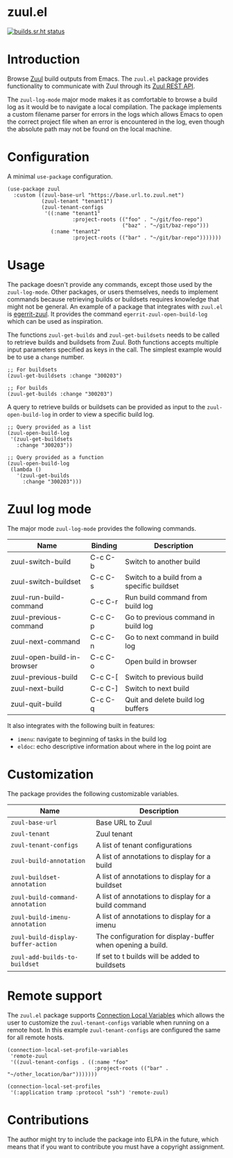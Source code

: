 # zuul.el

[![builds.sr.ht status](https://builds.sr.ht/~niklaseklund/zuul.el/commits/main/.build.yml.svg)](https://builds.sr.ht/~niklaseklund/zuul.el/commits/main/.build.yml?)

# Introduction

Browse [Zuul](https://zuul-ci.org/) build outputs from Emacs. The `zuul.el` package provides functionality to communicate with Zuul through its [Zuul REST API](https://zuul-ci.org/docs/zuul/latest/rest-api.html).

The `zuul-log-mode` major mode makes it as comfortable to browse a build log as it would be to navigate a local compilation. The package implements a custom filename parser for errors in the logs which allows Emacs to open the correct project file when an error is encountered in the log, even though the absolute path may not be found on the local machine.

# Configuration

A minimal `use-package` configuration.

``` emacs-lisp
(use-package zuul
  :custom ((zuul-base-url "https://base.url.to.zuul.net")
           (zuul-tenant "tenant1")
           (zuul-tenant-configs
            '((:name "tenant1"
                     :project-roots (("foo" . "~/git/foo-repo")
                                     ("baz" . "~/git/baz-repo")))
              (:name "tenant2"
                     :project-roots (("bar" . "~/git/bar-repo")))))))
```

# Usage

The package doesn't provide any commands, except those used by the `zuul-log-mode`. Other packages, or users themselves, needs to implement commands because retrieving builds or buildsets requires knowledge that might not be general. An example of a package that integrates with `zuul.el` is [egerrit-zuul](https://git.sr.ht/~niklaseklund/egerrit/tree/main/egerrit-zuul.el). It provides the command `egerrit-zuul-open-build-log` which can be used as inspiration.

The functions `zuul-get-builds` and `zuul-get-buildsets` needs to be called to retrieve builds and buildsets from Zuul. Both functions accepts multiple input parameters specified as keys in the call. The simplest example would be to use a `change` number. 

``` emacs-lisp
;; For buildsets
(zuul-get-buildsets :change "300203")

;; For builds
(zuul-get-builds :change "300203")
```

A query to retrieve builds or buildsets can be provided as input to the `zuul-open-build-log` in order to view a specific build log.

``` emacs-lisp
;; Query provided as a list
(zuul-open-build-log
 '(zuul-get-buildsets
   :change "300203"))

;; Query provided as a function
(zuul-open-build-log
 (lambda ()
   '(zuul-get-builds
     :change "300203")))
```

# Zuul log mode

The major mode `zuul-log-mode` provides the following commands.

| Name                       | Binding | Description                                |
|----------------------------|---------|--------------------------------------------|
| zuul-switch-build          | C-c C-b | Switch to another build                    |
| zuul-switch-buildset       | C-c C-s | Switch to a build from a specific buildset |
| zuul-run-build-command     | C-c C-r | Run build command from build log           |
| zuul-previous-command      | C-c C-p | Go to previous command in build log        |
| zuul-next-command          | C-c C-n | Go to next command in build log            |
| zuul-open-build-in-browser | C-c C-o | Open build in browser                      |
| zuul-previous-build        | C-c C-[ | Switch to previous build                   |
| zuul-next-build            | C-c C-] | Switch to next build                       |
| zuul-quit-build            | C-c C-q | Quit and delete build log buffers          |

It also integrates with the following built in features:
- `imenu`: navigate to beginning of tasks in the build log
- `eldoc`: echo descriptive information about where in the log point are

# Customization

The package provides the following customizable variables.

| Name                               | Description                                                |
|------------------------------------|------------------------------------------------------------|
| `zuul-base-url`                    | Base URL to Zuul                                           |
| `zuul-tenant`                      | Zuul tenant                                                |
| `zuul-tenant-configs`              | A list of tenant configurations                            |
| `zuul-build-annotation`            | A list of annotations to display for a build               |
| `zuul-buildset-annotation`         | A list of annotations to display for a buildset            |
| `zuul-build-command-annotation`    | A list of annotations to display for a build command       |
| `zuul-build-imenu-annotation`      | A list of annotations to display for a imenu               |
| `zuul-build-display-buffer-action` | The configuration for display-buffer when opening a build. |
| `zuul-add-builds-to-buildset`      | If set to t builds will be added to buildsets              |

# Remote support

The `zuul.el` package supports [Connection Local Variables](https://www.gnu.org/software/emacs/manual/html_node/elisp/Connection-Local-Variables.html) which allows the user to customize the `zuul-tenant-configs` variable when running on a remote host. In this example `zuul-tenant-configs` are configured the same for all remote hosts.

``` emacs-lisp
(connection-local-set-profile-variables
 'remote-zuul
 '((zuul-tenant-configs . ((:name "foo"
                            :project-roots (("bar" . "~/other_location/bar")))))))

(connection-local-set-profiles
 '(:application tramp :protocol "ssh") 'remote-zuul)
```

# Contributions

The author might try to include the package into ELPA in the future, which means that if you want to contribute you must have a copyright assignment.
